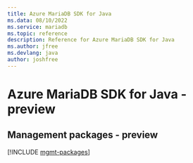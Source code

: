 ```yaml
---
title: Azure MariaDB SDK for Java
ms.data: 08/10/2022
ms.service: mariadb
ms.topic: reference
description: Reference for Azure MariaDB SDK for Java
ms.author: jfree
ms.devlang: java
author: joshfree
---
```

# Azure MariaDB SDK for Java - preview

## Management packages - preview
[!INCLUDE [mgmt-packages](mariadb-mgmt-index.md)]